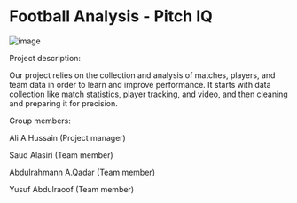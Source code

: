 # Football Analysis - Pitch IQ

![image](https://github.com/user-attachments/assets/c47d2551-9e18-4759-9e16-696dc3dc0240)

Project description: 

Our project relies on the collection and analysis of matches, players, and team data in order to learn and improve performance. It starts with data collection like match statistics, player tracking, and video, and then cleaning and preparing it for precision.

Group members: 

Ali A.Hussain (Project manager)

Saud Alasiri (Team member)

Abdulrahmann A.Qadar (Team member)

Yusuf Abdulraoof (Team member)





